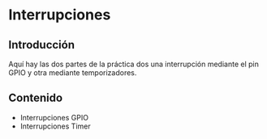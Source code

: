# Interrupciones
## **Introducción** 
Aquí hay las dos partes de la práctica dos una interrupción mediante el pin GPIO y otra mediante temporizadores.

## **Contenido**
- Interrupciones GPIO
- Interrupciones Timer

